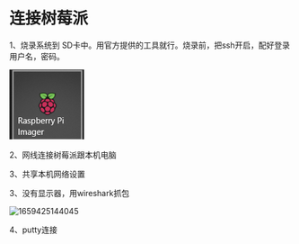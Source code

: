 # 连接树莓派



1、烧录系统到 SD卡中。用官方提供的工具就行。烧录前，把ssh开启，配好登录用户名，密码。

![1659424977229](.\images\1659424977229.png)

2、网线连接树莓派跟本机电脑

3、共享本机网络设置

3、没有显示器，用wireshark抓包

![1659425144045](C:\Users\JY284\Desktop\Solutions\OS\images\1659425144045.png)

4、putty连接



